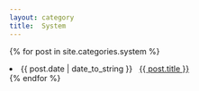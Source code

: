 ```yaml
---
layout: category
title:  System
---
```


{% for post in site.categories.system %}
 <li><span>{{ post.date | date_to_string }}</span> &nbsp; <a href="{{ post.url }}">{{ post.title }}</a></li>
{% endfor %}
